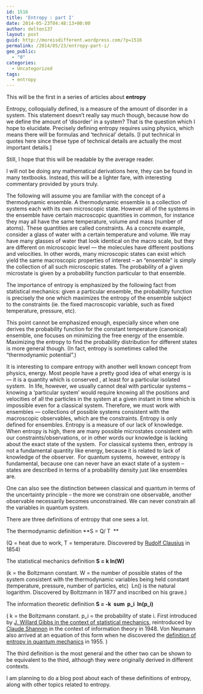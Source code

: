 ```yaml
---
id: 1516
title: 'Entropy : part I'
date: 2014-05-23T04:48:13+00:00
author: delton137
layout: post
guid: http://moreisdifferent.wordpress.com/?p=1516
permalink: /2014/05/23/entropy-part-i/
geo_public:
  - "0"
categories:
  - Uncategorized
tags:
  - entropy
---
```

This will be the first in a series of articles about **entropy**

Entropy, colloquially defined, is a measure of the amount of disorder in a system. This statement doesn’t really say much though, because how do we define the amount of ‘disorder’ in a system? That is the question which I hope to elucidate. Precisely defining entropy requires using physics, which means there will be formulas and ‘technical’ details. [I put technical in quotes here since these type of technical details are actually the most important details.]

Still, I hope that this will be readable by the average reader.

<!--more-->

I will not be doing any mathematical derivations here, they can be found in many textbooks. Instead, this will be a lighter fare, with interesting commentary provided by yours truly.

The following will assume you are familiar with the concept of a thermodynamic ensemble. A thermodynamic ensemble is a collection of systems each with its own microscopic state. However all of the systems in the ensemble have certain macroscopic quantities in common, for instance they may all have the same temperature, volume and mass (number of atoms). These quantities are called constraints. As a concrete example, consider a glass of water with a certain temperature and volume. We may have many glasses of water that look identical on the macro scale, but they are different on microscopic level &#8212; the molecules have different positions and velocities. In other words, many microscopic states can exist which yield the same macroscopic properties of interest &#8211; an &#8220;ensemble&#8221; is simply the collection of all such microscopic states. The probability of a given microstate is given by a probability function particular to that ensemble.

The importance of entropy is emphasized by the following fact from statistical mechanics: given a particular ensemble, the probability function is precisely the one which maximizes the entropy of the ensemble subject to the constraints (ie. the fixed macroscopic variable, such as fixed temperature, pressure, etc).

This point cannot be emphasized enough, especially since when one derives the probability function for the constant temperature (canonical) ensemble, one focuses on minimizing the free energy of the ensemble. Maximizing the entropy to find the probability distribution for different states is more general though. (In fact, entropy is sometimes called the &#8220;thermodynamic potential&#8221;.)

It is interesting to compare entropy with another well known concept from physics, energy. Most people have a pretty good idea of what energy is is &#8212; it is a quantity which is conserved , at least for a particular isolated system.  In life, however, we usually cannot deal with particular systems &#8211; knowing a &#8216;particular system&#8217; would require knowing all the positions and velocities of all the particles in the system at a given instant in time which is impossible even for a classical system. Therefore, we must work with ensembles &#8212; collections of possible systems consistent with the macroscopic observables, which are the constraints. Entropy is only defined for ensembles. Entropy is a measure of our lack of knowledge. When entropy is high, there are many possible microstates consistent with our constraints/observations, or in other words our knowledge is lacking about the exact state of the system.  For classical systems then, entropy is not a fundamental quantity like energy, because it is related to lack of knowledge of the observer.  For quantum systems,  however, entropy is fundamental, because one can never have an exact state of a system &#8211; states are described in terms of a probability density just like ensembles are.

One can also see the distinction between classical and quantum in terms of the uncertainty principle &#8211; the more we constrain one observable, another observable necessarily becomes unconstrained. We can never constrain all the variables in quantum system.

There are three definitions of entropy that one sees a lot.

The thermodynamic definition **S = Q/ T  **

(Q = heat due to work, T = temperature. Discovered by [Rudolf Clausius](http://en.wikipedia.org/wiki/Rudolf_Clausius) in 1854)

The statistical mechanics definition **S = k ln(W)**

(k = the Boltzmann constant. W = the number of possible states of the system consistent with the thermodynamic variables being held constant (temperature, pressure, number of particles, etc)  Ln() is the natural logarithm. Discovered by Boltzmann in 1877 and inscribed on his grave.)

The information theoretic definition **S = -k  sum  p\_i  ln(p\_i)**

( k = the Boltzmann constant. p_i = the probability of state i. First introduced by [J. Willard Gibbs in the context of statistical mechanics](http://en.wikipedia.org/wiki/Gibbs_entropy#Gibbs_Entropy_Formula), reintroduced by [Claude Shannon](http://en.wikipedia.org/wiki/Shannon_entropy) in the context of information theory in 1948. Von Neumann also arrived at an equation of this form when he discovered the [definition of entropy in quantum mechanics](http://en.wikipedia.org/wiki/Von_Neumann_entropy) in 1955. )

The third definition is the most general and the other two can be shown to be equivalent to the third, although they were originally derived in different contexts.

I am planning to do a blog post about each of these definitions of entropy, along with other topics related to entropy.